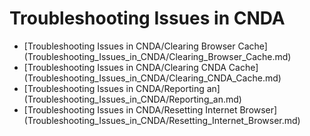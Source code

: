 # Troubleshooting Issues in CNDA

 - [Troubleshooting Issues in CNDA/Clearing Browser Cache] (Troubleshooting_Issues_in_CNDA/Clearing_Browser_Cache.md)
 - [Troubleshooting Issues in CNDA/Clearing CNDA Cache] (Troubleshooting_Issues_in_CNDA/Clearing_CNDA_Cache.md)
 - [Troubleshooting Issues in CNDA/Reporting an] (Troubleshooting_Issues_in_CNDA/Reporting_an.md)
 - [Troubleshooting Issues in CNDA/Resetting Internet Browser] (Troubleshooting_Issues_in_CNDA/Resetting_Internet_Browser.md)

